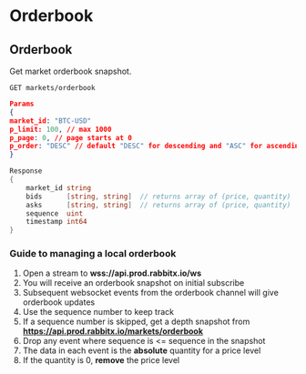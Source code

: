 # Orderbook

## Orderbook

Get market orderbook snapshot.

```
GET markets/orderbook
```

```json
Params
{
market_id: "BTC-USD"
p_limit: 100, // max 1000
p_page: 0, // page starts at 0
p_order: "DESC" // default "DESC" for descending and "ASC" for ascending
}
```

```go
Response 
{
	market_id string               
	bids      [string, string]  // returns array of (price, quantity)
	asks      [string, string]  // returns array of (price, quantity)
	sequence  uint                 
	timestamp int64               
}
```

### Guide to managing a local orderbook

1. Open a stream to **wss://api.prod.rabbitx.io/ws**
2. You will receive an orderbook snapshot on initial subscribe
3. Subsequent websocket events from the orderbook channel will give orderbook updates
4. Use the sequence number to keep track&#x20;
5. If a sequence number is skipped, get a depth snapshot from **https://api.prod.rabbitx.io/markets/orderbook**
6. Drop any event where sequence is <= sequence in the snapshot
7. The data in each event is the **absolute** quantity for a price level
8. If the quantity is 0, **remove** the price level
